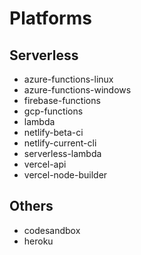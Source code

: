 # Platforms

## Serverless

- azure-functions-linux
- azure-functions-windows
- firebase-functions
- gcp-functions
- lambda
- netlify-beta-ci
- netlify-current-cli
- serverless-lambda
- vercel-api
- vercel-node-builder

## Others

- codesandbox
- heroku
